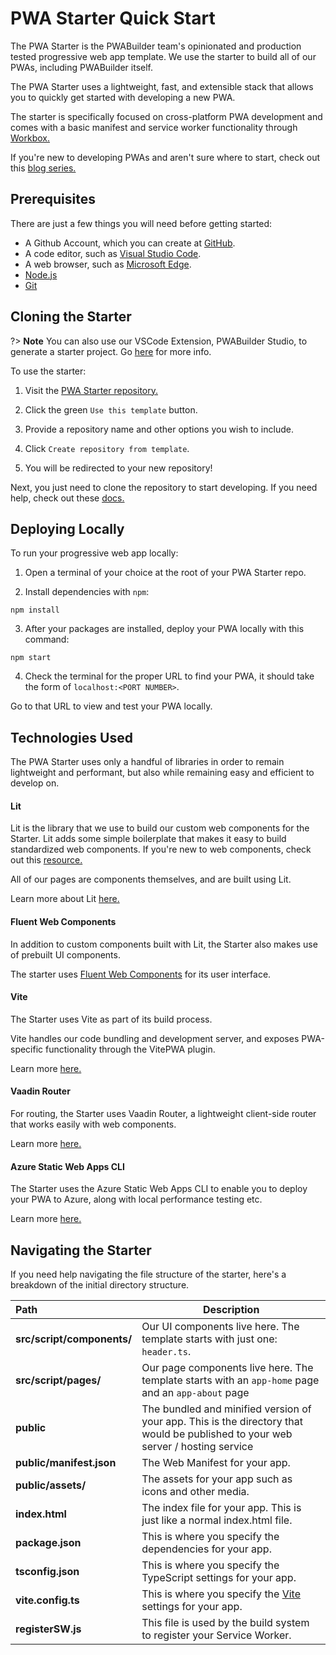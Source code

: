 # PWA Starter Quick Start

The PWA Starter is the PWABuilder team's opinionated and production tested progressive web app template. We use the starter to build all of our PWAs, including PWABuilder itself. 

The PWA Starter uses a lightweight, fast, and extensible stack that allows you to quickly get started with developing a new PWA.

The starter is specifically focused on cross-platform PWA development and comes with a basic manifest and service worker functionality through [Workbox.](https://developers.google.com/web/tools/workbox/)

If you're new to developing PWAs and aren't sure where to start, check out this [blog series.](https://microsoft.github.io/win-student-devs/#/)

## Prerequisites

There are just a few things you will need before getting started:

- A Github Account, which you can create at [GitHub](https://github.com/).
- A code editor, such as [Visual Studio Code](https://code.visualstudio.com/).
- A web browser, such as [Microsoft Edge](https://www.microsoft.com/en-us/edge).
- [Node.js](https://docs.microsoft.com/en-us/windows/dev-environment/javascript/nodejs-on-windows)
- [Git](https://git-scm.com/book/en/v2/Getting-Started-Installing-Git)

## Cloning the Starter

?> **Note** You can also use our VSCode Extension, PWABuilder Studio, to generate a starter project. Go [here](/studio/quick-start) for more info.

To use the starter:

1. Visit the [PWA Starter repository.](https://github.com/pwa-builder/pwa-starter)

2. Click the green `Use this template` button.

3.  Provide a repository name and other options you wish to include.

4. Click `Create repository from template`.

5. You will be redirected to your new repository!

Next, you just need to clone the repository to start developing. If you need help, check out these [docs.](https://docs.github.com/en/repositories/creating-and-managing-repositories/cloning-a-repository)

## Deploying Locally

To run your progressive web app locally:

1. Open a terminal of your choice at the root of your PWA Starter repo.

2. Install dependencies with `npm`:

```
npm install
```

3. After your packages are installed, deploy your PWA locally with this command:

```
npm start
```

4. Check the terminal for the proper URL to find your PWA, it should take the form of `localhost:<PORT NUMBER>`.

Go to that URL to view and test your PWA locally.

## Technologies Used

The PWA Starter uses only a handful of libraries in order to remain lightweight and performant, but also while remaining easy and efficient to develop on. 


#### Lit
Lit is the library that we use to build our custom web components for the Starter. Lit adds some simple boilerplate that makes it easy to build standardized web components. 
If you're new to web components, check out this [resource.](https://developer.mozilla.org/en-US/docs/Web/Web_Components)

All of our pages are components themselves, and are built using Lit. 

Learn more about Lit [here.](https://lit.dev/)

#### Fluent Web Components
In addition to custom components built with Lit, the Starter also makes use of prebuilt UI components.

The starter uses [Fluent Web Components](https://docs.microsoft.com/en-us/fluent-ui/web-components/) for its user interface.

#### Vite
The Starter uses Vite as part of its build process. 

Vite handles our code bundling and development server, and exposes PWA-specific functionality through the VitePWA plugin.

Learn more [here.](https://vitejs.dev/)

#### Vaadin Router
For routing, the Starter uses Vaadin Router, a lightweight client-side router that works easily with web components.

Learn more [here.](https://vaadin.github.io/router/vaadin-router/demo/#vaadin-router-getting-started-demos)

#### Azure Static Web Apps CLI
The Starter uses the Azure Static Web Apps CLI to enable you to deploy your PWA to Azure, along with local performance testing etc.

Learn more [here.](https://azure.github.io/static-web-apps-cli/)


## Navigating the Starter

If you need help navigating the file structure of the starter, here's a breakdown of the initial directory structure.

| Path | Description  |
| :-----|-----|
| **src/script/components/** | Our UI components live here. The template starts with just one: `header.ts`. |
| **src/script/pages/** | Our page components live here. The template starts with an `app-home` page and an `app-about` page |
| **public** | The bundled and minified version of your app. This is the directory that would be published to your web server / hosting service |
| **public/manifest.json** | The Web Manifest for your app.|
| **public/assets/** | The assets for your app such as icons and other media.  |
| **index.html** | The index file for your app. This is just like a normal index.html file. |
| **package.json** | This is where you specify the dependencies for your app. |
| **tsconfig.json** | This is where you specify the TypeScript settings for your app. |
| **vite.config.ts** | This is where you specify the [Vite](https://vitejs.dev/) settings for your app. |
| **registerSW.js** | This file is used by the build system to register your Service Worker.|
